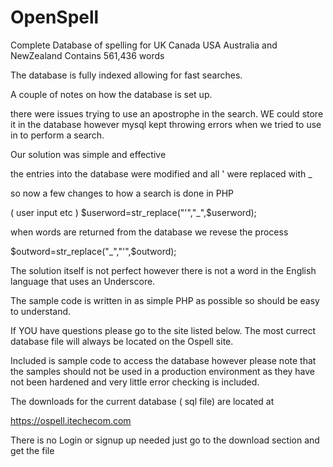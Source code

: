# OpenSpell
Complete Database of spelling for UK Canada USA Australia and NewZealand
Contains 561,436 words

The database is fully indexed allowing for fast searches.

A couple of notes on how the database is set up.

there were issues trying to use an apostrophe in the search. WE could store it in the database however mysql kept throwing errors when we tried to use in to perform a search.


Our solution was simple and effective

the entries into the database were modified and all ' were replaced with _

so now  a few  changes to how a search is done
in PHP

( user input etc )
$userword=str_replace("'","_",$userword);

when words are returned from  the database we revese the process

$outword=str_replace("_","'",$outword);


 The solution itself is not perfect however there is not a word in the English language that uses an Underscore.

The sample code is written in as simple PHP as possible so should be easy to understand.

If YOU have questions please go to the site listed below. The most currect database file will always be located on the Ospell site.

Included is sample code to access the database however please note that the samples should not be used in a production environment as they have not been hardened and very little error checking is included.


The downloads for the current database ( sql file)  are located at


https://ospell.itechecom.com

There is no Login or signup up needed just go to the download section and get the file
